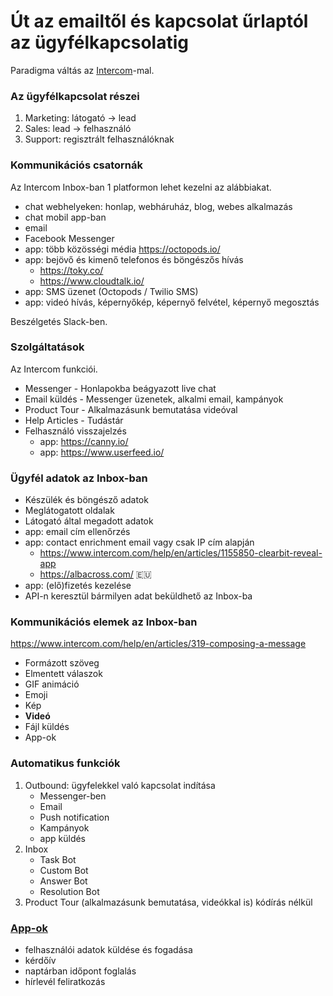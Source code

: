 # Út az emailtől és kapcsolat űrlaptól az ügyfélkapcsolatig

Paradigma váltás az [Intercom](https://www.intercom.com/)-mal.

### Az ügyfélkapcsolat részei

1. Marketing: látogató -> lead
1. Sales: lead -> felhasználó
1. Support: regisztrált felhasználóknak

### Kommunikációs csatornák

Az Intercom Inbox-ban 1 platformon lehet kezelni az alábbiakat.

- chat webhelyeken: honlap, webháruház, blog, webes alkalmazás
- chat mobil app-ban
- email
- Facebook Messenger
- app: több közösségi média https://octopods.io/
- app: bejövő és kimenő telefonos és böngészős hívás
  - https://toky.co/
  - https://www.cloudtalk.io/
- app: SMS üzenet (Octopods / Twilio SMS)
- app: videó hívás, képernyőkép, képernyő felvétel, képernyő megosztás

Beszélgetés Slack-ben.

### Szolgáltatások

Az Intercom funkciói.

- Messenger - Honlapokba beágyazott live chat
- Email küldés - Messenger üzenetek, alkalmi email, kampányok
- Product Tour - Alkalmazásunk bemutatása videóval
- Help Articles - Tudástár
- Felhasználó visszajelzés
  - app: https://canny.io/
  - app: https://www.userfeed.io/

### Ügyfél adatok az Inbox-ban

- Készülék és böngésző adatok
- Meglátogatott oldalak
- Látogató által megadott adatok
- app: email cím ellenőrzés
- app: contact enrichment email vagy csak IP cím alapján
  - https://www.intercom.com/help/en/articles/1155850-clearbit-reveal-app
  - https://albacross.com/ :eu:
- app: (elő)fizetés kezelése
- API-n keresztül bármilyen adat beküldhető az Inbox-ba

### Kommunikációs elemek az Inbox-ban

https://www.intercom.com/help/en/articles/319-composing-a-message

- Formázott szöveg
- Elmentett válaszok
- GIF animáció
- Emoji
- Kép
- **Videó**
- Fájl küldés
- App-ok

### Automatikus funkciók

1. Outbound: ügyfelekkel való kapcsolat indítása
    - Messenger-ben
    - Email
    - Push notification
    - Kampányok
    - app küldés
1. Inbox
    - Task Bot
    - Custom Bot
    - Answer Bot
    - Resolution Bot
1. Product Tour (alkalmazásunk bemutatása, videókkal is) kódírás nélkül

### [App-ok](https://www.intercom.com/app-store)

- felhasználói adatok küldése és fogadása
- kérdőív
- naptárban időpont foglalás
- hírlevél feliratkozás
